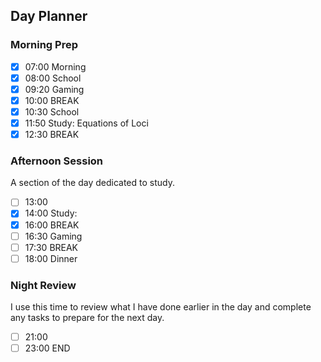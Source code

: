 ## Day Planner
### Morning Prep

- [x] 07:00 Morning
- [x] 08:00 School
- [x] 09:20 Gaming
- [x] 10:00 BREAK
- [x] 10:30 School
- [x] 11:50 Study: Equations of Loci
- [x] 12:30 BREAK

### Afternoon Session

A section of the day dedicated to study.

- [ ] 13:00
- [x] 14:00 Study:
- [x] 16:00 BREAK
- [ ] 16:30 Gaming
- [ ] 17:30 BREAK
- [ ] 18:00 Dinner

### Night Review

I use this time to review what I have done earlier in the day and complete any tasks to prepare for the next day.

- [ ] 21:00
- [ ] 23:00 END